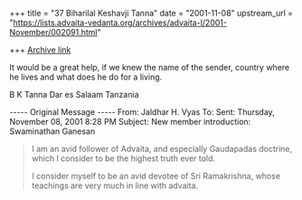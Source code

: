 +++
title = "37 Biharilal Keshavji Tanna"
date = "2001-11-08"
upstream_url = "https://lists.advaita-vedanta.org/archives/advaita-l/2001-November/002091.html"

+++
[Archive link](https://lists.advaita-vedanta.org/archives/advaita-l/2001-November/002091.html)

It would be a great help, if we knew the name of the sender, country where
he lives and what does he do for a living.

B K Tanna
Dar es Salaam
Tanzania


----- Original Message -----
From: Jaldhar H. Vyas <jaldhar at BRAINCELLS.COM>
To: <ADVAITA-L at LISTS.ADVAITA-VEDANTA.ORG>
Sent: Thursday, November 08, 2001 8:28 PM
Subject: New member introduction: Swaminathan Ganesan


> I am an avid follower of Advaita, and especially Gaudapadas doctrine,
which
> I consider to be the highest truth ever told.
>
> I consider myself to be an avid devotee of Sri Ramakrishna, whose
teachings
> are very much in line with advaita.

